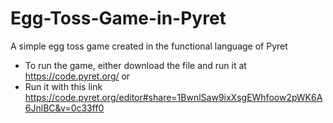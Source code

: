 # Egg-Toss-Game-in-Pyret
A simple egg toss game created in the functional language of Pyret
* To run the game, either download the file and run it at https://code.pyret.org/ or
* Run it with this link https://code.pyret.org/editor#share=1BwnlSaw9ixXsgEWhfoow2pWK6A6JnlBC&v=0c33ff0
